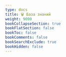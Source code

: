 ```yaml
---
type: docs
title: 🗑️ База знаний
weight: 9090
bookCollapseSection: true
bookFlatSection: false
bookToc: false
bookComments: false
bookSearchExclude: true
bookHidden: false
---
```

